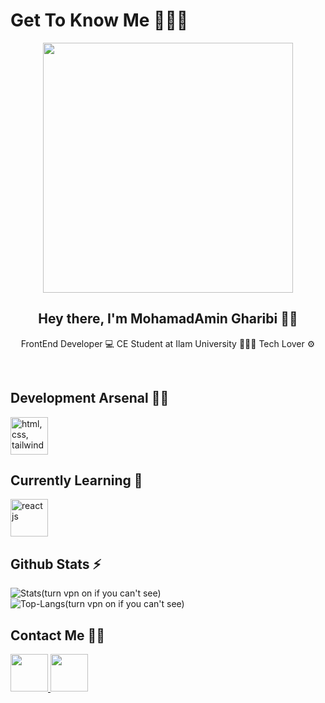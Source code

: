 # Get To Know Me 👨🏽‍💻

<p align="center">
  <img src="https://user-images.githubusercontent.com/74038190/225813708-98b745f2-7d22-48cf-9150-083f1b00d6c9.gif" height="400px" align="center" />
</p>

<h2 align="center">Hey there, I'm MohamadAmin Gharibi 👋🏽</h2>
<p align="center">FrontEnd Developer 💻 CE Student at Ilam University 👨🏽‍🎓 Tech Lover ⚙️</p>

<br/>

## Development Arsenal 💪🏽

<img src="https://skillicons.dev/icons?i=html,css,tailwindcss,bootstrap,js,git,npm,regex,python" height="60px" title="html, css, tailwindcss, bootstrap, javascript, git, npm, regex, python" />

<br/>

## Currently Learning 🧠

<img src="https://user-images.githubusercontent.com/74038190/212257467-871d32b7-e401-42e8-a166-fcfd7baa4c6b.gif" height="60px" title="react js" />

<br/>

## Github Stats ⚡

<p>
  <img src="https://github-readme-stats.vercel.app/api?username=amin-gharibi&show_icons=true&theme=dark" alt="Stats(turn vpn on if you can't see)" />
  <img src="https://github-readme-stats.vercel.app/api/top-langs/?username=amin-gharibi&size_weight=0.5&count_weight=0.5&theme=dark" alt="Top-Langs(turn vpn on if you can't see)" />
</p>

## Contact Me 🤙🏽

<a href="https://www.linkedin.com/in/mohamadamin-gharibi">
  <img src="https://user-images.githubusercontent.com/74038190/235294012-0a55e343-37ad-4b0f-924f-c8431d9d2483.gif" height="60px"/>
</a>
<a href="https://instagram.com/gharibi.dev">
  <img src="https://user-images.githubusercontent.com/74038190/235294013-a33e5c43-a01c-43f6-b44d-a406d8b4ab75.gif" height="60px"/>
</a>

